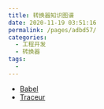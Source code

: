 ```yaml
---
title: 转换器知识图谱
date: 2020-11-19 03:51:16
permalink: /pages/adbd57/
categories:
  - 工程开发
  - 转换器
tags:
  -
---
```


- [Babel](https://babeljs.io/)
- [Traceur](https://github.com/google/traceur-compiler)
